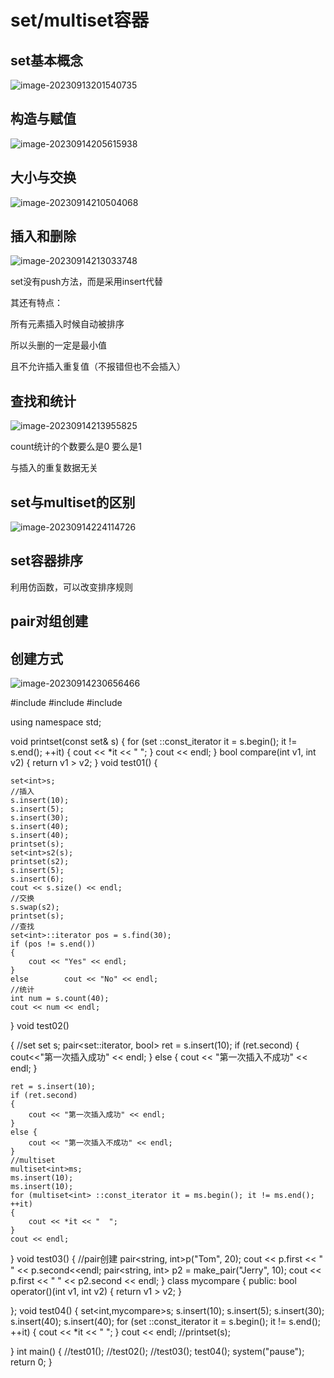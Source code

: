 # set/multiset容器

## set基本概念

![image-20230913201540735](C:\Users\23060\AppData\Roaming\Typora\typora-user-images\image-20230913201540735.png)

## 构造与赋值

![image-20230914205615938](C:\Users\23060\AppData\Roaming\Typora\typora-user-images\image-20230914205615938.png)



## 大小与交换

![image-20230914210504068](C:\Users\23060\AppData\Roaming\Typora\typora-user-images\image-20230914210504068.png)

## 插入和删除

![image-20230914213033748](C:\Users\23060\AppData\Roaming\Typora\typora-user-images\image-20230914213033748.png)

set没有push方法，而是采用insert代替

其还有特点：

所有元素插入时候自动被排序

所以头删的一定是最小值

且不允许插入重复值（不报错但也不会插入）

## 查找和统计

![image-20230914213955825](C:\Users\23060\AppData\Roaming\Typora\typora-user-images\image-20230914213955825.png)

count统计的个数要么是0 要么是1

与插入的重复数据无关

## set与multiset的区别

![image-20230914224114726](C:\Users\23060\AppData\Roaming\Typora\typora-user-images\image-20230914224114726.png)

## set容器排序

利用仿函数，可以改变排序规则



## pair对组创建

## 创建方式

![image-20230914230656466](C:\Users\23060\AppData\Roaming\Typora\typora-user-images\image-20230914230656466.png)

#include<iostream>
#include<set>
#include<string>


using namespace std;


void printset(const set<int>& s)
{
	for (set<int> ::const_iterator it = s.begin(); it != s.end(); ++it)
	{
		cout << *it << "  ";
	}
	cout << endl;
}
bool compare(int v1, int v2)
{
	return v1 > v2;
}
void test01()
{

	set<int>s;
	//插入
	s.insert(10);
	s.insert(5);
	s.insert(30);
	s.insert(40);
	s.insert(40);
	printset(s);
	set<int>s2(s);
	printset(s2);
	s.insert(5);
	s.insert(6);
	cout << s.size() << endl;
	//交换
	s.swap(s2);
	printset(s);
	//查找
	set<int>::iterator pos = s.find(30);
	if (pos != s.end())
	{
		cout << "Yes" << endl;
	}
	else 		cout << "No" << endl;
	//统计
	int num = s.count(40);
	cout << num << endl;

}
void test02()

{
	//set
	set<int> s;
	pair<set<int>::iterator, bool> ret = s.insert(10);
	if (ret.second)
	{
		cout<<"第一次插入成功" << endl;
	}
	else {
		cout << "第一次插入不成功" << endl;
	}

	ret = s.insert(10);
	if (ret.second)
	{
		cout << "第一次插入成功" << endl;
	}
	else {
		cout << "第一次插入不成功" << endl;
	}
	//multiset
	multiset<int>ms;
	ms.insert(10);
	ms.insert(10);
	for (multiset<int> ::const_iterator it = ms.begin(); it != ms.end(); ++it)
	{
		cout << *it << "  ";
	}
	cout << endl;


}
void test03()
{
	//pair创建
	pair<string, int>p("Tom", 20);
	cout << p.first << "    " << p.second<<endl;
	pair<string, int> p2 = make_pair("Jerry", 10);
	cout << p.first << "    " << p2.second << endl;
}
class mycompare
{
public:
	bool operator()(int v1, int v2)
	{
		return v1 > v2;
	}

};
void test04()
{
	set<int,mycompare>s;
	s.insert(10);
	s.insert(5);
	s.insert(30);
	s.insert(40);
	s.insert(40);
	for (set<int> ::const_iterator it = s.begin(); it != s.end(); ++it)
	{
		cout << *it << "  ";
	}
	cout << endl;
	//printset(s);

}
int main()
{
	//test01();
	//test02();
	//test03();
	test04();
	system("pause");
	return 0;
}